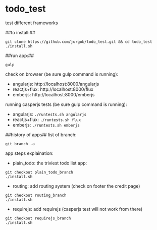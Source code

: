 todo_test
=========

test different frameworks

##to install:##
```
git clone https://github.com/jurgob/todo_test.git && cd todo_test
./install.sh
```
##run app:##
```
gulp
```

check on browser (be sure gulp command is running):
- angularjs: http://localhost:8000/angularjs
- reactjs+flux: http://localhost:8000/flux
- emberjs: http://localhost:8000/emberjs

running casperjs tests (be sure gulp command is running):
- angularjs: ```./runtests.sh angularjs```
- reactjs+flux: ```./runtests.sh flux```
- emberjs: ```./runtests.sh emberjs```




##history of app:##
list of branch:
```
git branch -a
```
app steps explaination:

- plain_todo: the triviest todo list app:
```
git checkout plain_todo_branch
./install.sh
```

- routing: add routing system (check on footer the credit page)
```
git checkout routing_branch
./install.sh
```

- requirejs: add requirejs (casperjs test will not work from there)
```
git checkout requirejs_branch
./install.sh
```
 




